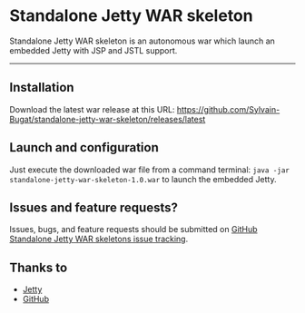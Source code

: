 # Standalone Jetty WAR skeleton

Standalone Jetty WAR skeleton is an autonomous war which launch an embedded Jetty with JSP and JSTL support.

***

## Installation

Download the latest war release at this URL: https://github.com/Sylvain-Bugat/standalone-jetty-war-skeleton/releases/latest

## Launch and configuration

Just execute the downloaded war file from a command terminal: `java -jar standalone-jetty-war-skeleton-1.0.war` to launch the embedded Jetty.

## Issues and feature requests?

Issues, bugs, and feature requests should be submitted on [GitHub Standalone Jetty WAR skeletons issue tracking](https://github.com/Sylvain-Bugat/standalone-jetty-war-skeleton/issues).

## Thanks to

* [Jetty](http://eclipse.org/jetty)
* [GitHub](https://github.com)
